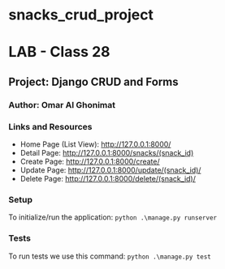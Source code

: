 # snacks_crud_project

# LAB - Class 28

## Project: Django CRUD and Forms

### Author: Omar Al Ghonimat

### Links and Resources

- Home Page (List View):  http://127.0.0.1:8000/
- Detail Page: http://127.0.0.1:8000/snacks/(snack_id)
- Create Page: http://127.0.0.1:8000/create/
- Update Page: http://127.0.0.1:8000/update/(snack_id)/
- Delete Page: http://127.0.0.1:8000/delete/(snack_id)/

### Setup

To initialize/run the application:
 ```python .\manage.py runserver```

### Tests

To run tests we use this command:
```python .\manage.py test ```